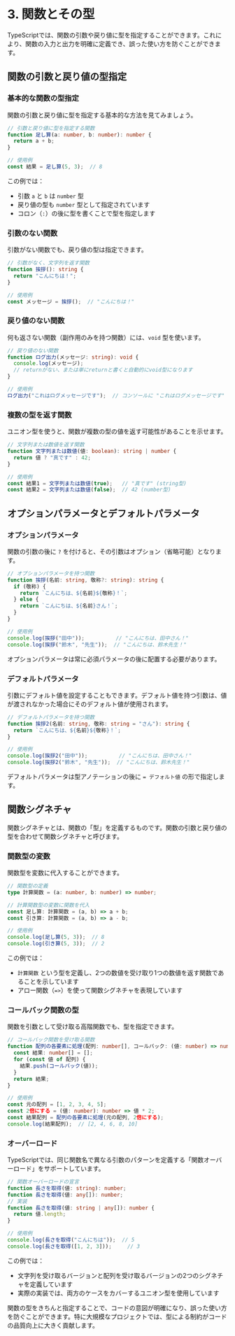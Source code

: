 # 3. 関数とその型

TypeScriptでは、関数の引数や戻り値に型を指定することができます。これにより、関数の入力と出力を明確に定義でき、誤った使い方を防ぐことができます。

## 関数の引数と戻り値の型指定

### 基本的な関数の型指定

関数の引数と戻り値に型を指定する基本的な方法を見てみましょう。

```typescript
// 引数と戻り値に型を指定する関数
function 足し算(a: number, b: number): number {
  return a + b;
}

// 使用例
const 結果 = 足し算(5, 3);  // 8
```

この例では：
- 引数 `a` と `b` は `number` 型
- 戻り値の型も `number` 型として指定されています
- コロン（`:`）の後に型を書くことで型を指定します

### 引数のない関数

引数がない関数でも、戻り値の型は指定できます。

```typescript
// 引数がなく、文字列を返す関数
function 挨拶(): string {
  return "こんにちは！";
}

// 使用例
const メッセージ = 挨拶();  // "こんにちは！"
```

### 戻り値のない関数

何も返さない関数（副作用のみを持つ関数）には、`void` 型を使います。

```typescript
// 戻り値のない関数
function ログ出力(メッセージ: string): void {
  console.log(メッセージ);
  // returnがない、または単にreturnと書くと自動的にvoid型になります
}

// 使用例
ログ出力("これはログメッセージです");  // コンソールに "これはログメッセージです" と出力
```

### 複数の型を返す関数

ユニオン型を使うと、関数が複数の型の値を返す可能性があることを示せます。

```typescript
// 文字列または数値を返す関数
function 文字列または数値(値: boolean): string | number {
  return 値 ? "真です" : 42;
}

// 使用例
const 結果1 = 文字列または数値(true);   // "真です" (string型)
const 結果2 = 文字列または数値(false);  // 42 (number型)
```

## オプションパラメータとデフォルトパラメータ

### オプションパラメータ

関数の引数の後に `?` を付けると、その引数はオプション（省略可能）となります。

```typescript
// オプションパラメータを持つ関数
function 挨拶(名前: string, 敬称?: string): string {
  if (敬称) {
    return `こんにちは、${名前}${敬称}！`;
  } else {
    return `こんにちは、${名前}さん！`;
  }
}

// 使用例
console.log(挨拶("田中"));          // "こんにちは、田中さん！"
console.log(挨拶("鈴木", "先生"));  // "こんにちは、鈴木先生！"
```

オプションパラメータは常に必須パラメータの後に配置する必要があります。

### デフォルトパラメータ

引数にデフォルト値を設定することもできます。デフォルト値を持つ引数は、値が渡されなかった場合にそのデフォルト値が使用されます。

```typescript
// デフォルトパラメータを持つ関数
function 挨拶2(名前: string, 敬称: string = "さん"): string {
  return `こんにちは、${名前}${敬称}！`;
}

// 使用例
console.log(挨拶2("田中"));          // "こんにちは、田中さん！"
console.log(挨拶2("鈴木", "先生"));  // "こんにちは、鈴木先生！"
```

デフォルトパラメータは型アノテーションの後に `= デフォルト値` の形で指定します。

## 関数シグネチャ

関数シグネチャとは、関数の「型」を定義するものです。関数の引数と戻り値の型を合わせて関数シグネチャと呼びます。

### 関数型の変数

関数型を変数に代入することができます。

```typescript
// 関数型の定義
type 計算関数 = (a: number, b: number) => number;

// 計算関数型の変数に関数を代入
const 足し算: 計算関数 = (a, b) => a + b;
const 引き算: 計算関数 = (a, b) => a - b;

// 使用例
console.log(足し算(5, 3));  // 8
console.log(引き算(5, 3));  // 2
```

この例では：
- `計算関数` という型を定義し、2つの数値を受け取り1つの数値を返す関数であることを示しています
- アロー関数（`=>`）を使って関数シグネチャを表現しています

### コールバック関数の型

関数を引数として受け取る高階関数でも、型を指定できます。

```typescript
// コールバック関数を受け取る関数
function 配列の各要素に処理(配列: number[], コールバック: (値: number) => number): number[] {
  const 結果: number[] = [];
  for (const 値 of 配列) {
    結果.push(コールバック(値));
  }
  return 結果;
}

// 使用例
const 元の配列 = [1, 2, 3, 4, 5];
const 2倍にする = (値: number): number => 値 * 2;
const 結果配列 = 配列の各要素に処理(元の配列, 2倍にする);
console.log(結果配列);  // [2, 4, 6, 8, 10]
```

### オーバーロード

TypeScriptでは、同じ関数名で異なる引数のパターンを定義する「関数オーバーロード」をサポートしています。

```typescript
// 関数オーバーロードの宣言
function 長さを取得(値: string): number;
function 長さを取得(値: any[]): number;
// 実装
function 長さを取得(値: string | any[]): number {
  return 値.length;
}

// 使用例
console.log(長さを取得("こんにちは"));  // 5
console.log(長さを取得([1, 2, 3]));     // 3
```

この例では：
- 文字列を受け取るバージョンと配列を受け取るバージョンの2つのシグネチャを定義しています
- 実際の実装では、両方のケースをカバーするユニオン型を使用しています

関数の型をきちんと指定することで、コードの意図が明確になり、誤った使い方を防ぐことができます。特に大規模なプロジェクトでは、型による制約がコードの品質向上に大きく貢献します。
